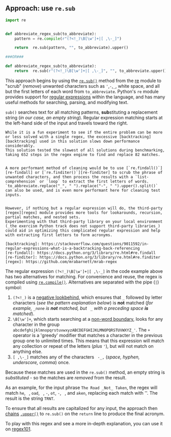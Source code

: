 ## Approach: use `re.sub`


```python
import re


def abbreviate_regex_sub(to_abbreviate):
    pattern = re.compile(r"(?<!_)\B[\w']+|[ ,\-_]")

    return  re.sub(pattern, "", to_abbreviate).upper()

###OR###

def abbreviate_regex_sub(to_abbreviate):
    return  re.sub(r"(?<!_)\B[\w']+|[ ,\-_]", "", to_abbreviate.upper())
```

This approach begins by using the [`re.sub()`][re-sub] method from the [re][re] module to "scrub" (_remove_) unwanted characters such as `'`,`-`,`_`, white space, and all but the first letters of each word from `to_abbreviate`.
Python's `re` module provides support for [regular expressions][regular expressions] within the language, and has many useful methods for searching, parsing, and modifying text.


`sub()` searches text for all matching patterns, **sub**stituting a replacement string (_in our case, an empty string_).
Regular expression matching starts at the left-hand side of the input and travels toward the right.

~~~~exercism/caution
While it is a fun experiment to see if the entire problem can be more or less solved with a single regex, the excessive [backtracking][backtracking] used in this solution slows down performance considerably.
This solution tested the slowest of all solutions during benchmarking, taking 652 steps in the regex engine to find and replace 82 matches.


A more performant method of cleaning would be to use [`re.findall()`][re-findall] or [`re.finditer()`][re-finditer] to scrub the phrase of unwanted characters, and then process the results with a `list-comprehension` or `loop` to extract the first letters of words.
`to_abbreviate.replace("_", " ").replace("-", " ").upper().split()` can also be used, and is even more performant here for cleaning test inputs.


However, if nothing but a regular expression will do, the third-party [regex][regex] module provides more tools for lookarounds, recursion, partial matches, and nested sets.
Experimenting with that third-party library on your local environment (_the exercism Python track does not support third-party libraries_) could aid in optimizing this complicated regular expression and help with extracting first letters to form acronyms.

[backtracking]: https://stackoverflow.com/questions/9011592/in-regular-expressions-what-is-a-backtracking-back-referencing
[re-findall]: https://docs.python.org/3/library/re.html#re.findall
[re-finditer]: https://docs.python.org/3/library/re.html#re.finditer
[regex]: https://github.com/mrabarnett/mrab-regex
~~~~

The regular expression `(?<!_)\B[\w']+|[ ,\-_]` in the code example above has two alternatives for matching.
For convenience and reuse, the regex is compiled using [`re.compile()`][re-compile].
Alternatives are separated with the pipe (`|`) symbol:


1.  `(?<!_)` is a [negative lookbehind][negative lookbehind], which ensures that `_` followed by letter characters (_see the pattern explanation below_) is **not** matched (_for example, `_none` is **not** matched, but ` _` with a preceding space **is** matched_).
2.  `\B[\w']+`, which starts searching at a [non-word boundary][re-non-word boundary], looks for any character in the group `abcdefghijklmnopqrstuvwxyzABCDEFGHIJKLMNOPQRSTUVWXYZ_'`.
The `+` operator is a 'greedy' modifier that matches a character in the previous group one to unlimited times.
This means that this expression will match any collection or repeat of the letters (_plus `'`_), but will not match on anything else.
3. `[ ,\-_]` matches any of the characters ` -_,` (_space, hyphen, underscore, comma_) once.


Because these matches are used in the `re.sub()` method, an empty string is _substituted_  - so the matches are _removed_ from the result.


As an example, for the input phrase `The Road _Not_ Taken`, the regex will match `he`, ` `, `oad`, ` `, `-`, `ot`, `-`, ` `, and `aken`, replacing each match with ''.
The result is the string `TRNT`.


To ensure that all results are capitalized for any input, the approach then [chains][chaining] [`.upper()`][str-upper] to `re.sub()` on the `return` line to produce the final acronym.

To play with this regex and see a more in-depth explanation, you can use it on [regex101][regex101].

[chaining]: https://pyneng.readthedocs.io/en/latest/book/04_data_structures/method_chaining.html
[negative lookbehind]: https://www.regular-expressions.info/lookaround.html
[re-compile]: https://docs.python.org/3/library/re.html#re.compile
[re-non-word boundary]: https://stackoverflow.com/questions/4541573/what-are-non-word-boundary-in-regex-b-compared-to-word-boundary
[re-sub]: https://docs.python.org/3/library/re.html#re.sub
[re]: https://docs.python.org/3/library/re.html
[regex101]: https://regex101.com/
[regular expressions]: https://en.wikipedia.org/wiki/Regular_expression
[str-upper]: https://docs.python.org/3/library/stdtypes.html#str.upper
